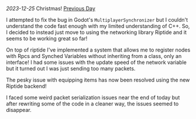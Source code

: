 *2023-12-25* Christmas!
[Previous Day](Daily%20Notes/Day%2018-3)

I attempted to fix the bug in Godot's `MultiplayerSynchronizer` but I couldn't understand the code fast enough with my limited understanding of C++. So, I decided to instead just move to using the networking library Riptide and it seems to be working great so far!

On top of riptide I've implemented a system that allows me to register nodes with Rpcs and Synched Variables without inheriting from a class, only an interface! I had some issues with the update speed of the network variable but it turned out I was just sending too many packets.

The pesky issue with equipping items has now been resolved using the new Riptide backend!

I faced some weird packet serialization issues near the end of today but after rewriting some of the code in a cleaner way, the issues seemed to disappear.